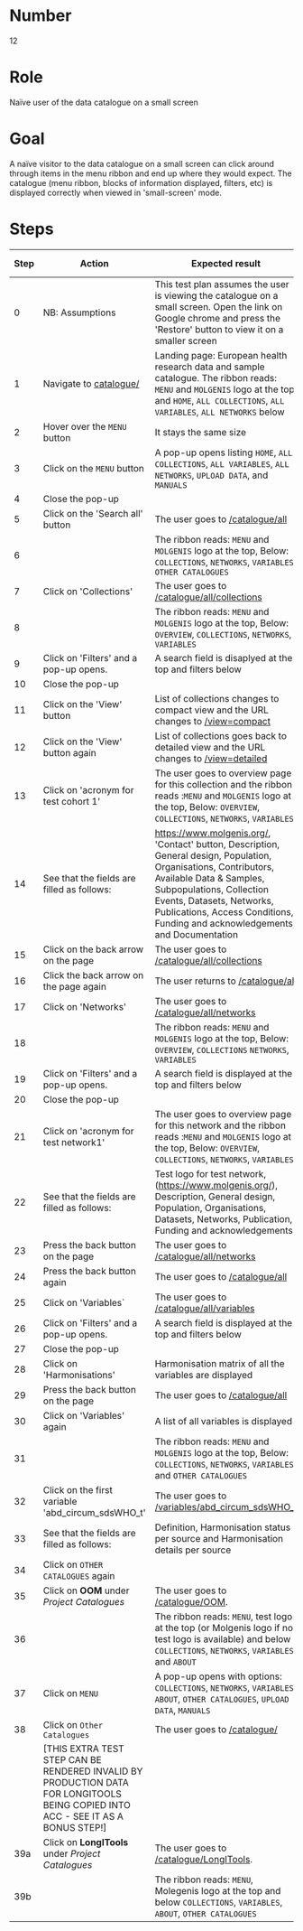 # Number

12

# Role

Naïve user of the data catalogue on a small screen

# Goal

A naïve visitor to the data catalogue on a small screen can click around through items in the menu ribbon and end up where they would expect. The catalogue (menu ribbon, blocks of information displayed, filters, etc) is displayed correctly when viewed in 'small-screen' mode.

# Steps

| Step | Action | Expected result | Github bug/issue | Playwright test |
| ---- | ------ | --------------- |----------------- | --------------- |
| 0 | NB: Assumptions | This test plan assumes the user is viewing the catalogue on a small screen. Open the link on Google chrome and press the 'Restore' button to view it on a smaller screen | | |
| 1 | Navigate to [catalogue/](https://data-catalogue-acc.molgeniscloud.org/testCatalogue/catalogue/) | Landing page: European health research data and sample catalogue. The ribbon reads: `MENU` and `MOLGENIS` logo at the top and `HOME`, `ALL COLLECTIONS`, `ALL VARIABLES`, `ALL NETWORKS` below | | |
| 2 | Hover over the `MENU` button | It stays the same size| | |
| 3 | Click on the `MENU` button | A pop-up opens listing `HOME`, `ALL COLLECTIONS`, `ALL VARIABLES`, `ALL NETWORKS`, `UPLOAD DATA`, and `MANUALS`| | |
| 4 | Close the pop-up | | |
| 5 | Click on the 'Search all' button | The user goes to [/catalogue/all](https://data-catalogue-acc.molgeniscloud.org/testCatalogue/catalogue/all) | | |
| 6 | | The ribbon reads: `MENU` and `MOLGENIS` logo at the top, Below: `COLLECTIONS`, `NETWORKS`, `VARIABLES`, `OTHER CATALOGUES` | | |
| 7 | Click on 'Collections' | The user goes to  [/catalogue/all/collections](https://data-catalogue-acc.molgeniscloud.org/testCatalogue/catalogue/all/collections) | | |
| 8 | | The ribbon reads: `MENU` and `MOLGENIS` logo at the top, Below: `OVERVIEW`, `COLLECTIONS`, `NETWORKS`, `VARIABLES` | | |
| 9 | Click on 'Filters' and a pop-up opens. | A search field is disaplyed at the top and filters below | | |
| 10 | Close the pop-up | | |
| 11 | Click on the 'View' button | List of collections changes to compact view and the URL changes to [/view=compact](https://data-catalogue-acc.molgeniscloud.org/testCatalogue/catalogue/all/collections?view=compact) | | || | |
| 12 | Click on the 'View' button again | List of collections goes back to detailed view and the URL changes to [/view=detailed](https://data-catalogue-acc.molgeniscloud.org/testCatalogue/catalogue/all/collections?view=detailed) | | |
| 13 | Click on 'acronym for test cohort 1' | The user goes to overview page for this collection and the ribbon reads :`MENU` and `MOLGENIS` logo at the top, Below: `OVERVIEW`, `COLLECTIONS`, `NETWORKS`, `VARIABLES` | | |
| 14 | See that the fields are filled as follows: | https://www.molgenis.org/, 'Contact' button, Description, General design, Population, Organisations, Contributors, Available Data & Samples, Subpopulations, Collection Events, Datasets, Networks, Publications, Access Conditions, Funding and acknowledgements, and Documentation | | |
| 15 | Click on the back arrow on the page| The user goes to  [/catalogue/all/collections](https://data-catalogue-acc.molgeniscloud.org/testCatalogue/catalogue/all/collections) | | |
| 16 | Click the back arrow on the page again | The user returns to [/catalogue/all](https://data-catalogue-acc.molgeniscloud.org/testCatalogue/catalogue/all) | | | 
| 17 | Click on 'Networks'| The user goes to [/catalogue/all/networks](https://data-catalogue-acc.molgeniscloud.org/testCatalogue/catalogue/all/networks) | | |
| 18 | | The ribbon reads: `MENU` and `MOLGENIS` logo at the top, Below: `OVERVIEW`, `COLLECTIONS` `NETWORKS`, `VARIABLES` | | |
| 19 | Click on 'Filters' and a pop-up opens. | A search field is displayed at the top and filters below | | |
| 20 | Close the pop-up | | | |
| 21 | Click on 'acronym for test network1' | The user goes to overview page for this network and the ribbon reads :`MENU` and `MOLGENIS` logo at the top, Below: `OVERVIEW`, `COLLECTIONS`, `NETWORKS`, `VARIABLES` | | |
| 22 | See that the fields are filled as follows: | Test logo for test network,(https://www.molgenis.org/), Description, General design, Population, Organisations, Datasets, Networks, Publication, Funding and acknowledgements | | |
| 23 | Press the back button on the page | The user goes to [/catalogue/all/networks](https://data-catalogue-acc.molgeniscloud.org/testCatalogue/catalogue/all/networks) | | |
| 24 | Press the back button again | The user goes to [/catalogue/all](https://data-catalogue-acc.molgeniscloud.org/testCatalogue/catalogue/all) | | |
| 25 | Click on 'Variables` | The user goes to [/catalogue/all/variables](https://data-catalogue-acc.molgeniscloud.org/testCatalogue/catalogue/all/variables) | | |
| 26 | Click on 'Filters' and a pop-up opens. | A search field is displayed at the top and filters below | | |
| 27 | Close the pop-up | | | |
| 28 | Click on 'Harmonisations' | Harmonisation matrix of all the variables are displayed | | |
| 29 | Press the back button on the page | The user goes to [/catalogue/all](https://data-catalogue-acc.molgeniscloud.org/testCatalogue/catalogue/all) | | |
| 30 | Click on 'Variables' again | A list of all variables is displayed | | |
| 31 | | The ribbon reads: `MENU` and `MOLGENIS` logo at the top, Below: `COLLECTIONS`, `NETWORKS`, `VARIABLES` and `OTHER CATALOGUES` | | |
| 32 | Click on the first variable 'abd_circum_sdsWHO_t' | The user goes to [/variables/abd_circum_sdsWHO_t](https://data-catalogue-acc.molgeniscloud.org/testCatalogue/catalogue/all/variables/abd_circum_sdsWHO_t-ATHLETE-outcome_ath-ATHLETE?keys={%22name%22:%22abd_circum_sdsWHO_t%22,%22resource%22:{%22id%22:%22ATHLETE%22},%22dataset%22:{%22name%22:%22outcome_ath%22,%22resource%22:{%22id%22:%22ATHLETE%22}}}) | | |
| 33 | See that the fields are filled as follows: | Definition, Harmonisation status per source and Harmonisation details per source | | |
| 34 | Click on `OTHER CATALOGUES` again | | |
| 35 | Click on **OOM** under *Project Catalogues* | The user goes to [/catalogue/OOM](https://data-catalogue-acc.molgeniscloud.org/testCatalogue/catalogue/OOM). | | |
| 36 | | The ribbon reads: `MENU`, test logo at the top (or Molgenis logo if no test logo is available) and below `COLLECTIONS`, `NETWORKS`, `VARIABLES`, and `ABOUT` | | |
| 37 | Click on `MENU` | A pop-up opens with options: `COLLECTIONS`, `NETWORKS`, `VARIABLES`, `ABOUT`, `OTHER CATALOGUES`, `UPLOAD DATA`, `MANUALS` | | |
| 38 | Click on `Other Catalogues` | The user goes to [/catalogue/](https://data-catalogue-acc.molgeniscloud.org/testCatalogue/catalogue/) | | |
| | [THIS EXTRA TEST STEP CAN BE RENDERED INVALID BY PRODUCTION DATA FOR LONGITOOLS BEING COPIED INTO ACC - SEE IT AS A BONUS STEP!] | | | |
| 39a | Click on **LongITools** under *Project Catalogues* | The user goes to [/catalogue/LongITools](https://data-catalogue-acc.molgeniscloud.org/testCatalogue/catalogue/LongITools). | | |
| 39b | | The ribbon reads: `MENU`, Molegenis logo at the top and below `COLLECTIONS`, `VARIABLES`, `ABOUT`, `OTHER CATALOGUES` | | |
